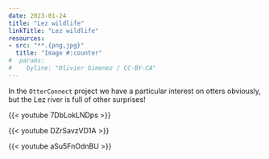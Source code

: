 ```yaml
---
date: 2023-01-24
title: "Lez wildlife"
linkTitle: "Lez wildlife"
resources:
- src: "**.{png,jpg}"
  title: "Image #:counter"
#  params:
#    byline: "Olivier Gimenez / CC-BY-CA"
---
```


In the `OtterConnect` project we have a particular interest on otters obviously, but the Lez river is full of other surprises!

{{< youtube 7DbLokLNDps >}}

{{< youtube DZrSavzVD1A >}}

{{< youtube aSu5FnOdnBU >}}

